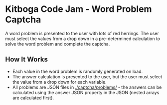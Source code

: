 # Kitboga Code Jam - Word Problem Captcha

A word problem is presented to the user with lots of red herrings. The user must select the values from a drop down in a pre-determined calculation to solve the word problem and complete the captcha.

## How It Works

* Each value in the word problem is randomly generated on load.
* The answer calculation is presented to the user, but the user must select the value from a drop down for each variable.
* All problems are JSON files in [./captcha/problems/](./captcha/problems/) - the answers can be calculated using the answer JSON property in the JSON (nested arrays are calculated first).